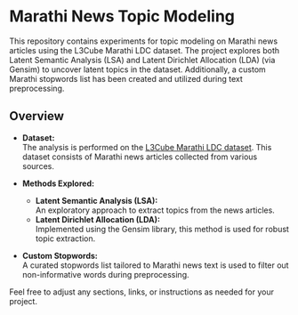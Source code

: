 # Marathi News Topic Modeling

This repository contains experiments for topic modeling on Marathi news articles using the L3Cube Marathi LDC dataset. The project explores both Latent Semantic Analysis (LSA) and Latent Dirichlet Allocation (LDA) (via Gensim) to uncover latent topics in the dataset. Additionally, a custom Marathi stopwords list has been created and utilized during text preprocessing.

## Overview

- **Dataset:**  
  The analysis is performed on the [L3Cube Marathi LDC dataset](https://github.com/l3cube-pune/MarathiNLP/tree/main/L3Cube-MahaNews/LDC). This dataset consists of Marathi news articles collected from various sources.


- **Methods Explored:**  
  - **Latent Semantic Analysis (LSA):**  
    An exploratory approach to extract topics from the news articles.
  - **Latent Dirichlet Allocation (LDA):**  
    Implemented using the Gensim library, this method is used for robust topic extraction.

- **Custom Stopwords:**  
  A curated stopwords list tailored to Marathi news text is used to filter out non-informative words during preprocessing.


Feel free to adjust any sections, links, or instructions as needed for your project.

